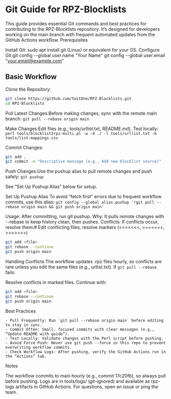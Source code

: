 # Git Guide for RPZ-Blocklists

This guide provides essential Git commands and best practices for contributing to the RPZ-Blocklists repository. It’s designed for developers working on the main branch with frequent automated updates from the GitHub Actions workflow.
Prerequisites

Install Git: sudo apt install git (Linux) or equivalent for your OS.
Configure Git:git config --global user.name "Your Name"
git config --global user.email "your.email@example.com"



## Basic Workflow

Clone the Repository:
```bash
git clone https://github.com/twitOne/RPZ-Blocklists.git
cd RPZ-Blocklists
```

Pull Latest Changes:Before making changes, sync with the remote main branch:
`git pull --rebase origin main`


Make Changes:Edit files (e.g., tools/urllist.txt, README.md). Test locally:
`perl tools/blocklist2rpz-multi.pl -w -d ./ -l tools/urllist.txt -m tools/list-mappings.csv`


Commit Changes:
```bash
git add .
git commit -m "Descriptive message (e.g., Add new blocklist source)"
```

Push Changes:Use the pushup alias to pull remote changes and push safely:
`git pushup`

See “Set Up Pushup Alias” below for setup.


Set Up Pushup Alias
To avoid “fetch first” errors due to frequent workflow commits, use this alias:
`git config --global alias.pushup '!git pull --rebase origin main && git push origin main'`


Usage: After committing, run git pushup.
Why: It pulls remote changes with --rebase to keep history clean, then pushes.
Conflicts: If conflicts occur, resolve them:# Edit conflicting files, resolve markers (<<<<<<<, =======, >>>>>>>)
```bash
git add <file>
git rebase --continue
git push origin main
```


Handling Conflicts
The workflow updates .rpz files hourly, so conflicts are rare unless you edit the same files (e.g., urllist.txt). If `git pull --rebase` fails:

Resolve conflicts in marked files.
Continue with:
```bash
git add <file>
git rebase --continue
git push origin main
```


Best Practices

    - Pull Frequently: Run `git pull --rebase origin main` before editing to stay in sync.
    - Commit Often: Small, focused commits with clear messages (e.g., “Update README with guide”).
    - Test Locally: Validate changes with the Perl script before pushing.
    - Avoid Force Push: Never use git push --force in this repo to prevent overwriting workflow commits.
    - Check Workflow Logs: After pushing, verify the GitHub Actions run in the “Actions” tab.

Notes

The workflow commits to main hourly (e.g., commit 17c20fb), so always pull before pushing.
Logs are in tools/logs/ (git-ignored) and available as rpz-logs artifacts in GitHub Actions.
For questions, open an issue or ping the team.
